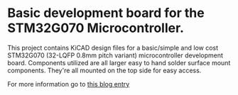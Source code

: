 # Basic development board for the STM32G070 Microcontroller.

This project contains KiCAD design files for a basic/simple and low cost STM32G070 (32-LQFP 0.8mm pitch variant) microcontroller development board. Components utilized are all larger easy to hand solder surface mount components. They're all mounted on the top side for easy access. 

For more information go to [this blog entry](http://www.saltytinkerer.com/post/stm32g070_dev_board/)
